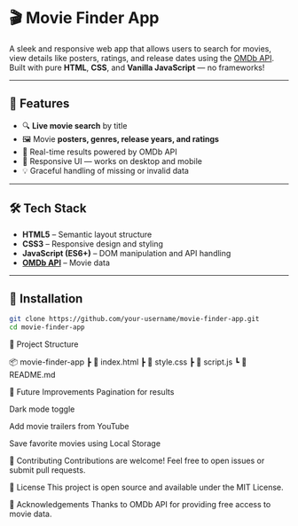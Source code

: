 # 🎬 Movie Finder App

A sleek and responsive web app that allows users to search for movies, view details like posters, ratings, and release dates using the [OMDb API](http://www.omdbapi.com/). Built with pure **HTML**, **CSS**, and **Vanilla JavaScript** — no frameworks!

---

## 🚀 Features

- 🔍 **Live movie search** by title
- 🖼️ Movie **posters, genres, release years, and ratings**
- 🎯 Real-time results powered by OMDb API
- 📱 Responsive UI — works on desktop and mobile
- 💡 Graceful handling of missing or invalid data

---

## 🛠️ Tech Stack

- **HTML5** – Semantic layout structure
- **CSS3** – Responsive design and styling
- **JavaScript (ES6+)** – DOM manipulation and API handling
- **[OMDb API](http://www.omdbapi.com/)** – Movie data

---

## 🔧 Installation

```bash
git clone https://github.com/your-username/movie-finder-app.git
cd movie-finder-app
```

📁 Project Structure

📦 movie-finder-app
┣ 📄 index.html
┣ 📄 style.css
┣ 📄 script.js
┗ 📄 README.md

🧠 Future Improvements
Pagination for results

Dark mode toggle

Add movie trailers from YouTube

Save favorite movies using Local Storage

🙌 Contributing
Contributions are welcome! Feel free to open issues or submit pull requests.

📜 License
This project is open source and available under the MIT License.

💬 Acknowledgements
Thanks to OMDb API for providing free access to movie data.
